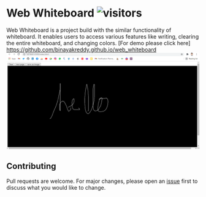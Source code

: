 # Web Whiteboard ![visitors](https://visitor-badge.laobi.icu/badge?page_id=binayak_web_whiteboard)
Web Whiteboard is a project build with the similar functionality of whiteboard. It enables users to access various features like writing, clearing the entire whiteboard, and changing colors. [For demo please click here] https://github.com/binayakreddy.github.io/web_whiteboard
<img src='./Board.png'/>

## Contributing
Pull requests are welcome. For major changes, please open an [issue](https://github.com/BinayakReddy/web_whiteboard/issues) first to discuss what you would like to change.



